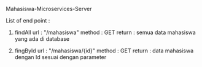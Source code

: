 Mahasiswa-Microservices-Server

List of end point :

1. findAll 
	url    : "/mahasiswa"
	method : GET
	return : semua data mahasiswa yang ada di database
	
2.  fingById
	url		: "/mahasiswa/{id}"
	method	: GET
	return	: data mahasiswa dengan Id sesuai dengan parameter
